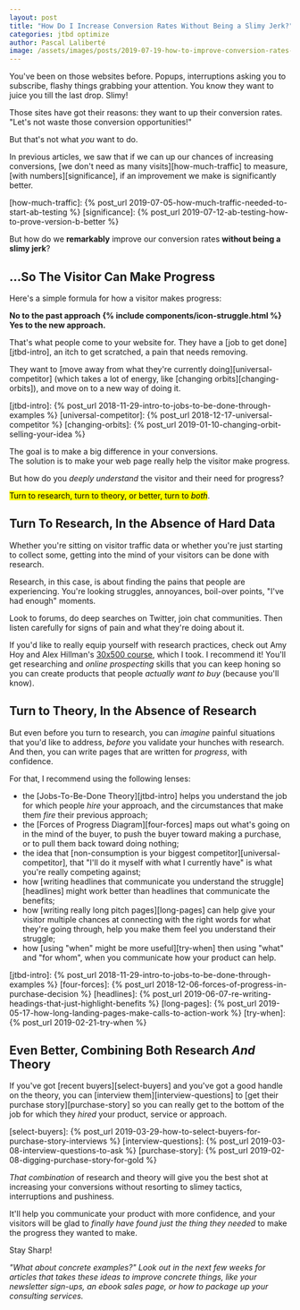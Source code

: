```yaml
---
layout: post
title: "How Do I Increase Conversion Rates Without Being a Slimy Jerk?"
categories: jtbd optimize
author: Pascal Laliberté
image: /assets/images/posts/2019-07-19-how-to-improve-conversion-rates-without-being-a-slimy-jerk.jpg
---
```


You've been on those websites before. Popups, interruptions asking you to subscribe, flashy things grabbing your attention. You know they want to juice you till the last drop. Slimy!

Those sites have got their reasons: they want to up their conversion rates. "Let's not waste those conversion opportunities!"

But that's not what _you_ want to do.

In previous articles, we saw that if we can up our chances of increasing conversions, [we don't need as many visits][how-much-traffic] to measure, [with numbers][significance], if an improvement we make is significantly better.

[how-much-traffic]: {% post_url 2019-07-05-how-much-traffic-needed-to-start-ab-testing %}
[significance]: {% post_url 2019-07-12-ab-testing-how-to-prove-version-b-better %}

But how do we **remarkably** improve our conversion rates **without being a slimy jerk**?

## ...So The Visitor Can Make Progress

Here's a simple formula for how a visitor makes progress: 

**No to the past approach {% include components/icon-struggle.html %} Yes to the new approach.**

That's what people come to your website for. They have a [job to get done][jtbd-intro], an itch to get scratched, a pain that needs removing. 

They want to [move away from what they're currently doing][universal-competitor] (which takes a lot of energy, like [changing orbits][changing-orbits]), and move on to a new way of doing it.

[jtbd-intro]: {% post_url 2018-11-29-intro-to-jobs-to-be-done-through-examples %}
[universal-competitor]: {% post_url 2018-12-17-universal-competitor %}
[changing-orbits]: {% post_url 2019-01-10-changing-orbit-selling-your-idea %}

The goal is to make a big difference in your conversions.  
The solution is to make your web page really help the visitor make progress.

But how do you _deeply understand_ the visitor and their need for progress?

<mark>Turn to research, turn to theory, or better, turn to <em>both</em></mark>.

## Turn To Research, In the Absence of Hard Data

Whether you're sitting on visitor traffic data or whether you're just starting to collect some, getting into the mind of your visitors can be done with research.

Research, in this case, is about finding the pains that people are experiencing. You're looking struggles, annoyances, boil-over points, "I've had enough" moments.

Look to forums, do deep searches on Twitter, join chat communities. Then listen carefully for signs of pain and what they're doing about it.

If you'd like to really equip yourself with research practices, check out Amy Hoy and Alex Hillman's [30x500 course][30x500], which I took. I recommend it! You'll get researching and _online prospecting_ skills that you can keep honing so you can create products that people _actually want to buy_ (because you'll know).

[30x500]: https://30x500.com/

## Turn to Theory, In the Absence of Research

But even before you turn to research, you can _imagine_ painful situations that you'd like to address, _before_ you validate your hunches with research. And then, you can write pages that are written for _progress_, with confidence.

For that, I recommend using the following lenses:

* the [Jobs-To-Be-Done Theory][jtbd-intro] helps you understand the job for which people _hire_ your approach, and the circumstances that make them _fire_ their previous approach;
* the [Forces of Progress Diagram][four-forces] maps out what's going on in the mind of the buyer, to push the buyer toward making a purchase, or to pull them back toward doing nothing;
* the idea that [non-consumption is your biggest competitor][universal-competitor], that "I'll do it myself with what I currently have" is what you're really competing against;
* how [writing headlines that communicate you understand the struggle][headlines] might work better than headlines that communicate the benefits;
* how [writing really long pitch pages][long-pages] can help give your visitor multiple chances at connecting with the right words for what they're going through, help you make them feel you understand their struggle;
* how [using "when" might be more useful][try-when] then using "what" and "for whom", when you communicate how your product can help.

[jtbd-intro]: {% post_url 2018-11-29-intro-to-jobs-to-be-done-through-examples %}
[four-forces]: {% post_url 2018-12-06-forces-of-progress-in-purchase-decision %}
[headlines]: {% post_url 2019-06-07-re-writing-headings-that-just-highlight-benefits %}
[long-pages]: {% post_url 2019-05-17-how-long-landing-pages-make-calls-to-action-work %}
[try-when]: {% post_url 2019-02-21-try-when %}

## Even Better, Combining Both Research _And_ Theory

If you've got [recent buyers][select-buyers] and you've got a good handle on the theory, you can [interview them][interview-questions] to [get their purchase story][purchase-story] so you can really get to the bottom of the job for which they _hired_ your product, service or approach.

[select-buyers]: {% post_url 2019-03-29-how-to-select-buyers-for-purchase-story-interviews %}
[interview-questions]: {% post_url 2019-03-08-interview-questions-to-ask %}
[purchase-story]: {% post_url 2019-02-08-digging-purchase-story-for-gold %}

_That combination_ of research and theory will give you the best shot at increasing your conversions without resorting to slimey tactics, interruptions and pushiness.

It'll help you communicate your product with more confidence, and your visitors will be glad to _finally have found just the thing they needed_ to make the progress they wanted to make.

Stay Sharp!

_"What about concrete examples?" Look out in the next few weeks for articles that takes these ideas to improve concrete things, like your newsletter sign-ups, an ebook sales page, or how to package up your consulting services._
